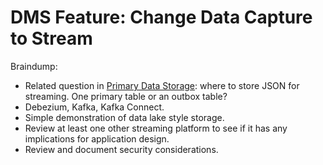 # DMS Feature: Change Data Capture to Stream

Braindump:

* Related question in [Primary Data Storage](./PRIMARY-DATA-STORAGE.md): where
  to store JSON for streaming. One primary table or an outbox table?
* Debezium, Kafka, Kafka Connect.
* Simple demonstration of data lake style storage.
* Review at least one other streaming platform to see if it has any implications
  for application design.
* Review and document security considerations.
